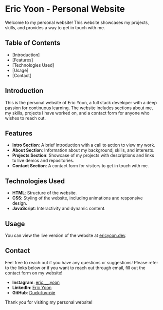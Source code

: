 # Eric Yoon - Personal Website

Welcome to my personal website! This website showcases my projects, skills, and provides a way to get in touch with me.

## Table of Contents

- [Introduction]
- [Features]
- [Technologies Used]
- [Usage]
- [Contact]

## Introduction

This is the personal website of Eric Yoon, a full stack developer with a deep passion for continuous learning. The website includes sections about me, my skills, projects I have worked on, and a contact form for anyone who wishes to reach out.

## Features

- **Intro Section**: A brief introduction with a call to action to view my work.
- **About Section**: Information about my background, skills, and interests.
- **Projects Section**: Showcase of my projects with descriptions and links to live demos and repositories.
- **Contact Section**: A contact form for visitors to get in touch with me.

## Technologies Used

- **HTML**: Structure of the website.
- **CSS**: Styling of the website, including animations and responsive design.
- **JavaScript**: Interactivity and dynamic content.

## Usage

You can view the live version of the website at [ericyoon.dev](https://ericyoon.dev).

## Contact

Feel free to reach out if you have any questions or suggestions!
Please refer to the links below or if you want to reach out through email, fill out the contact form on my website! 

- **Instagram**: [eric.__.yoon](https://www.instagram.com/eric.__.yoon/)
- **LinkedIn**: [Eric Yoon](https://www.linkedin.com/in/eric-yoon-679691271/)
- **GitHub**: [Duck-luv-pie](https://github.com/Duck-luv-pie)

Thank you for visiting my personal website!
